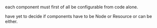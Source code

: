 each component must first of all be configurable from code alone. 

have yet to decide if components have to be Node or Resource or can be either. 

